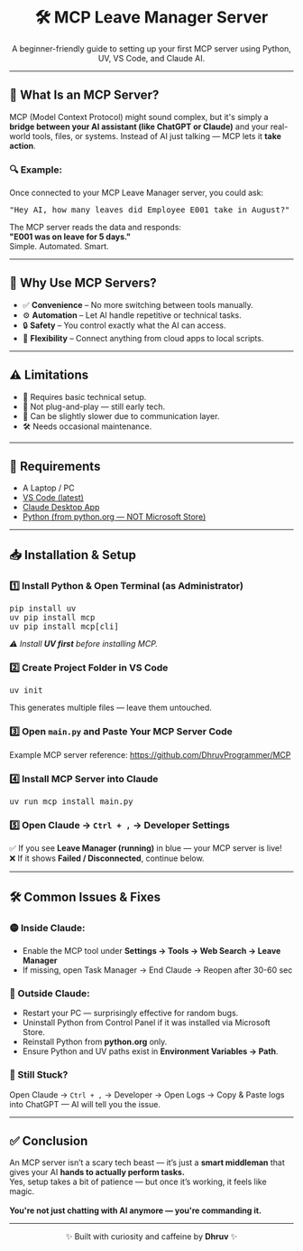 
<h1 align="center">🛠️ MCP Leave Manager Server</h1>
<p align="center">A beginner-friendly guide to setting up your first MCP server using Python, UV, VS Code, and Claude AI.</p>
<hr/>

<h2>📌 What Is an MCP Server?</h2>
<p>
MCP (Model Context Protocol) might sound complex, but it's simply a <b>bridge between your AI assistant (like ChatGPT or Claude)</b> and your real-world tools, files, or systems.
Instead of AI just talking — MCP lets it <b>take action</b>.
</p>

<h3>🔍 Example:</h3>
<p>Once connected to your MCP Leave Manager server, you could ask:</p>
<pre>
"Hey AI, how many leaves did Employee E001 take in August?"
</pre>
<p>
The MCP server reads the data and responds:<br/>
<b>"E001 was on leave for 5 days."</b><br/>
Simple. Automated. Smart.
</p>

<hr/>

<h2>🚀 Why Use MCP Servers?</h2>
<ul>
  <li>✅ <b>Convenience</b> – No more switching between tools manually.</li>
  <li>⚙️ <b>Automation</b> – Let AI handle repetitive or technical tasks.</li>
  <li>🔒 <b>Safety</b> – You control exactly what the AI can access.</li>
  <li>🔗 <b>Flexibility</b> – Connect anything from cloud apps to local scripts.</li>
</ul>

<hr/>

<h2>⚠️ Limitations</h2>
<ul>
  <li>🧠 Requires basic technical setup.</li>
  <li>🔌 Not plug-and-play — still early tech.</li>
  <li>🐢 Can be slightly slower due to communication layer.</li>
  <li>🛠️ Needs occasional maintenance.</li>
</ul>

<hr/>

<h2>🧰 Requirements</h2>
<ul>
  <li>A Laptop / PC</li>
  <li><a href="https://code.visualstudio.com/">VS Code (latest)</a></li>
  <li><a href="https://claude.ai/">Claude Desktop App</a></li>
  <li><a href="https://www.python.org/">Python (from python.org — NOT Microsoft Store)</a></li>
</ul>

<hr/>

<h2>📥 Installation & Setup</h2>

<h3>1️⃣ Install Python & Open Terminal (as Administrator)</h3>
<pre>
pip install uv
uv pip install mcp
uv pip install mcp[cli]
</pre>
<p><i>⚠️ Install <b>UV first</b> before installing MCP.</i></p>

<h3>2️⃣ Create Project Folder in VS Code</h3>
<pre>
uv init
</pre>
<p>This generates multiple files — leave them untouched.</p>

<h3>3️⃣ Open <code>main.py</code> and Paste Your MCP Server Code</h3>
<p>Example MCP server reference: <a href="https://github.com/DhruvProgrammer/MCP">https://github.com/DhruvProgrammer/MCP</a></p>

<h3>4️⃣ Install MCP Server into Claude</h3>
<pre>
uv run mcp install main.py
</pre>

<h3>5️⃣ Open Claude → <code>Ctrl + ,</code> → Developer Settings</h3>
<p>
✅ If you see <b>Leave Manager (running)</b> in blue — your MCP server is live!<br/>
❌ If it shows <b>Failed / Disconnected</b>, continue below.
</p>

<hr/>

<h2>🛠️ Common Issues & Fixes</h2>

<h3>🟡 Inside Claude:</h3>
<ul>
  <li>Enable the MCP tool under <b>Settings → Tools → Web Search → Leave Manager</b></li>
  <li>If missing, open Task Manager → End Claude → Reopen after 30-60 sec</li>
</ul>

<h3>🔴 Outside Claude:</h3>
<ul>
  <li>Restart your PC — surprisingly effective for random bugs.</li>
  <li>Uninstall Python from Control Panel if it was installed via Microsoft Store.</li>
  <li>Reinstall Python from <b>python.org</b> only.</li>
  <li>Ensure Python and UV paths exist in <b>Environment Variables → Path</b>.</li>
</ul>

<h3>🧠 Still Stuck?</h3>
<p>Open Claude → <code>Ctrl + ,</code> → Developer → Open Logs → Copy & Paste logs into ChatGPT — AI will tell you the issue.</p>

<hr/>

<h2>✅ Conclusion</h2>
<p>
An MCP server isn’t a scary tech beast — it’s just a <b>smart middleman</b> that gives your AI <b>hands to actually perform tasks.</b><br/>
Yes, setup takes a bit of patience — but once it’s working, it feels like magic.<br/><br/>
<b>You're not just chatting with AI anymore — you're commanding it.</b>
</p>

<hr/>

<p align="center">✨ Built with curiosity and caffeine by <b>Dhruv</b> ✨</p>
